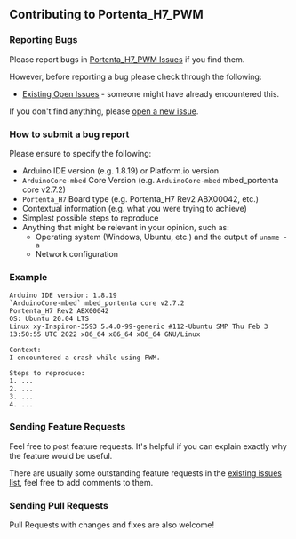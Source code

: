 ## Contributing to Portenta_H7_PWM

### Reporting Bugs

Please report bugs in [Portenta_H7_PWM Issues](https://github.com/khoih-prog/Portenta_H7_PWM/issues) if you find them.

However, before reporting a bug please check through the following:

* [Existing Open Issues](https://github.com/khoih-prog/Portenta_H7_PWM/issues) - someone might have already encountered this.

If you don't find anything, please [open a new issue](https://github.com/khoih-prog/Portenta_H7_PWM/issues/new).

### How to submit a bug report

Please ensure to specify the following:

* Arduino IDE version (e.g. 1.8.19) or Platform.io version
* `ArduinoCore-mbed` Core Version (e.g. `ArduinoCore-mbed` mbed_portenta core v2.7.2)
* `Portenta_H7` Board type (e.g. Portenta_H7 Rev2 ABX00042, etc.)
* Contextual information (e.g. what you were trying to achieve)
* Simplest possible steps to reproduce
* Anything that might be relevant in your opinion, such as:
  * Operating system (Windows, Ubuntu, etc.) and the output of `uname -a`
  * Network configuration


### Example

```
Arduino IDE version: 1.8.19
`ArduinoCore-mbed` mbed_portenta core v2.7.2
Portenta_H7 Rev2 ABX00042
OS: Ubuntu 20.04 LTS
Linux xy-Inspiron-3593 5.4.0-99-generic #112-Ubuntu SMP Thu Feb 3 13:50:55 UTC 2022 x86_64 x86_64 x86_64 GNU/Linux

Context:
I encountered a crash while using PWM.

Steps to reproduce:
1. ...
2. ...
3. ...
4. ...
```

### Sending Feature Requests

Feel free to post feature requests. It's helpful if you can explain exactly why the feature would be useful.

There are usually some outstanding feature requests in the [existing issues list](https://github.com/khoih-prog/Portenta_H7_PWM/issues?q=is%3Aopen+is%3Aissue+label%3Aenhancement), feel free to add comments to them.

### Sending Pull Requests

Pull Requests with changes and fixes are also welcome!

